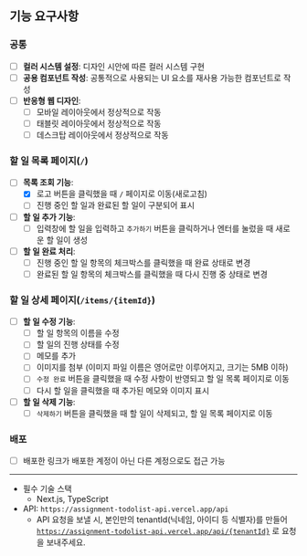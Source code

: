 ## 기능 요구사항

### **공통**

- [ ] **컬러 시스템 설정**: 디자인 시안에 따른 컬러 시스템 구현
- [ ] **공용 컴포넌트 작성**: 공통적으로 사용되는 UI 요소를 재사용 가능한 컴포넌트로 작성
- [ ] **반응형 웹 디자인**:
  - [ ] 모바일 레이아웃에서 정상적으로 작동
  - [ ] 태블릿 레이아웃에서 정상적으로 작동
  - [ ] 데스크탑 레이아웃에서 정상적으로 작동

### **할 일 목록 페이지(`/`)**

- [ ] **목록 조회 기능**:
  - [x] 로고 버튼을 클릭했을 때 `/` 페이지로 이동(새로고침)
  - [ ] 진행 중인 할 일과 완료된 할 일이 구분되어 표시
- [ ] **할 일 추가 기능**:
  - [ ] 입력창에 할 일을 입력하고 `추가하기` 버튼을 클릭하거나 엔터를 눌렀을 때 새로운 할 일이 생성
- [ ] **할 일 완료 처리**:
  - [ ] 진행 중인 할 일 항목의 체크박스를 클릭했을 때 완료 상태로 변경
  - [ ] 완료된 할 일 항목의 체크박스를 클릭했을 때 다시 진행 중 상태로 변경

### **할 일 상세 페이지(`/items/{itemId}`)**

- [ ] **할 일 수정 기능**:
  - [ ] 할 일 항목의 이름을 수정
  - [ ] 할 일의 진행 상태를 수정
  - [ ] 메모를 추가
  - [ ] 이미지를 첨부 (이미지 파일 이름은 영어로만 이루어지고, 크기는 5MB 이하)
  - [ ] `수정 완료` 버튼을 클릭했을 때 수정 사항이 반영되고 할 일 목록 페이지로 이동
  - [ ] 다시 할 일을 클릭했을 때 추가된 메모와 이미지 표시
- [ ] **할 일 삭제 기능**:
  - [ ] `삭제하기` 버튼을 클릭했을 때 할 일이 삭제되고, 할 일 목록 페이지로 이동

### 배포

- [ ] 배포한 링크가 배포한 계정이 아닌 다른 계정으로도 접근 가능

---

- 필수 기술 스택
  - Next.js, TypeScript
- API: `https://assignment-todolist-api.vercel.app/api`
  - API 요청을 보낼 시, 본인만의 tenantId(닉네임, 아이디 등 식별자)를 만들어 [`https://assignment-todolist-api.vercel.app/api/{tenantId}`](https://assignment-todolist-api.vercel.app/api/%7BtenantId%7D/items) 로 요청을 보내주세요.
